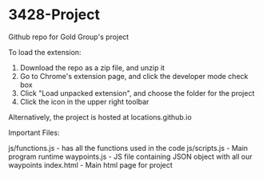 # 3428-Project
Github repo for Gold Group's project

To load the extension:
1. Download the repo as a zip file, and unzip it
2. Go to Chrome's extension page, and click the developer mode check box
3. Click "Load unpacked extension", and choose the folder for the project
4. Click the icon in the upper right toolbar

Alternatively, the project is hosted at locations.github.io

Important Files:

js/functions.js - has all the functions used in the code
js/scripts.js - Main program runtime
waypoints.js - JS file containing JSON object with all our waypoints
index.html - Main html page for project
